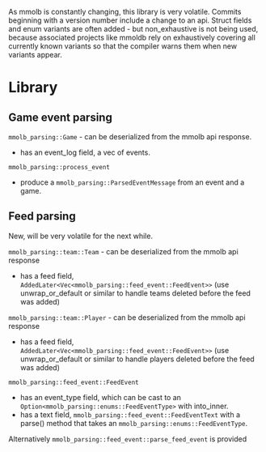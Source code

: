 As mmolb is constantly changing, this library is very volatile. Commits beginning with a version number include a change to an api.
Struct fields and enum variants are often added - but non_exhaustive is not being used, because associated projects like mmoldb rely on exhaustively covering all currently known variants so that the compiler warns them when new variants appear.

# Library
## Game event parsing
`mmolb_parsing::Game` - can be deserialized from the mmolb api response.
- has an event_log field, a vec of events.

`mmolb_parsing::process_event`
- produce a `mmolb_parsing::ParsedEventMessage` from an event and a game.

## Feed parsing
New, will be very volatile for the next while.

`mmolb_parsing::team::Team` - can be deserialized from the mmolb api response
- has a feed field, `AddedLater<Vec<mmolb_parsing::feed_event::FeedEvent>>` (use unwrap_or_default or similar to handle teams deleted before the feed was added)

`mmolb_parsing::team::Player` - can be deserialized from the mmolb api response
- has a feed field, `AddedLater<Vec<mmolb_parsing::feed_event::FeedEvent>>` (use unwrap_or_default or similar to handle players deleted before the feed was added)

`mmolb_parsing::feed_event::FeedEvent`
- has an event_type field, which can be cast to an `Option<mmolb_parsing::enums::FeedEventType>` with into_inner.
- has a text field, `mmolb_parsing::feed_event::FeedEventText` with a parse() method that takes an `mmolb_parsing::enums::FeedEventType`.

Alternatively `mmolb_parsing::feed_event::parse_feed_event` is provided
